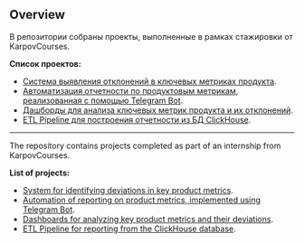 ## Overview
В репозитории собраны проекты, выполненные в рамках стажировки от KarpovCourses. 

**Список проектов:** 
-  [Система выявления отклонений в ключевых метриках продукта](https://github.com/tmeach/Internship/tree/main/Alert_system).
-  [Автоматизация отчетности по продуктовым метрикам, реализованная с помощью Telegram Bot](https://github.com/tmeach/Internship/tree/main/Bot_report).
-  [Дашборды для анализа ключевых метрик продукта и их отклонений](https://github.com/tmeach/Internship/tree/main/Alert_system).
-  [ETL Pipeline для построения отчетности из БД ClickHouse](https://github.com/tmeach/Internship/tree/main/ETL).

---
The repository contains projects completed as part of an internship from KarpovCourses.

**List of projects:**
- [System for identifying deviations in key product metrics](https://github.com/tmeach/Internship/tree/main/Alert_system).
- [Automation of reporting on product metrics, implemented using Telegram Bot](https://github.com/tmeach/Internship/tree/main/Bot_report).
- [Dashboards for analyzing key product metrics and their deviations](https://github.com/tmeach/Internship/tree/main/Alert_system).
- [ETL Pipeline for reporting from the ClickHouse database](https://github.com/tmeach/Internship/tree/main/ETL).
